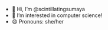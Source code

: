 - 👋 Hi, I’m @scintillatingsumaya
- 👀 I’m interested in computer science!
- 😄 Pronouns: she/her
<!---
scintillatingsumaya/scintillatingsumaya is a ✨ special ✨ repository because its `README.md` (this file) appears on your GitHub profile.
You can click the Preview link to take a look at your changes.
--->
